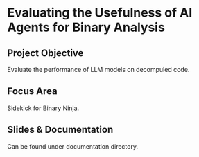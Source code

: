 # Evaluating the Usefulness of AI Agents for Binary Analysis
## Project Objective
Evaluate the performance of LLM models on decompuled code.
## Focus Area
Sidekick for Binary Ninja.
## Slides & Documentation
Can be found under documentation directory.
